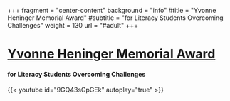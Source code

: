 +++
fragment = "center-content"
background = "info"
#title = "Yvonne Heninger Memorial Award"
#subtitle = "for Literacy Students Overcoming Challenges"
weight = 130
url = "#adult"
+++

# [Yvonne Heninger Memorial Award](#)
#### for Literacy Students Overcoming Challenges


{{< youtube id="9GQ43sGpGEk" autoplay="true" >}}